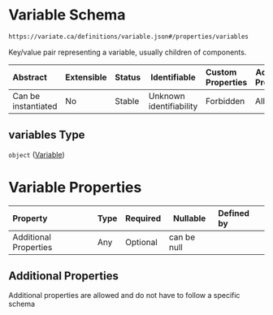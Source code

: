 # Variable Schema

```txt
https://variate.ca/definitions/variable.json#/properties/variables
```

Key/value pair representing a variable, usually children of components.


| Abstract            | Extensible | Status | Identifiable            | Custom Properties | Additional Properties | Access Restrictions | Defined In                                                                                 |
| :------------------ | ---------- | ------ | ----------------------- | :---------------- | --------------------- | ------------------- | ------------------------------------------------------------------------------------------ |
| Can be instantiated | No         | Stable | Unknown identifiability | Forbidden         | Allowed               | none                | [component.schema.json\*](../out/definitions/component.schema.json "open original schema") |

## variables Type

`object` ([Variable](component-properties-variable.md))

# Variable Properties

| Property              | Type | Required | Nullable    | Defined by |
| :-------------------- | ---- | -------- | ----------- | :--------- |
| Additional Properties | Any  | Optional | can be null |            |

## Additional Properties

Additional properties are allowed and do not have to follow a specific schema

